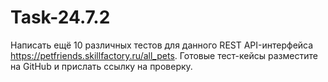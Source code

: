 # Task-24.7.2
Написать ещё 10 различных тестов для данного REST API-интерфейса https://petfriends.skillfactory.ru/all_pets. Готовые тест-кейсы разместите на GitHub и прислать ссылку на проверку.
